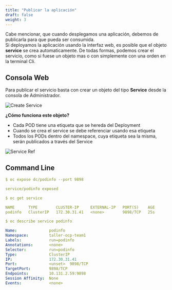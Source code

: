 ```yaml
---
title: "Publicar la aplicación"
draft: false
weight: 3
---
```


Cabe mencionar, que cuando desplegamos una aplicación, debemos de publicarla para que pueda ser consumida.  
Si deployamos la aplicación usando la interfaz web, es posible que el objeto **service** se crea automaticamente. De todas formas, podemos crear el servicio, como si fuese un objeto mas o con simplemente con una orden en la terminal Cli.  

## Consola Web  

Para publicar el servicio basta con crear un objeto del tipo **Service** desde la consola de Administrador.

![Create Service](/images/create-service.png)  

**¿Cómo funciona este objeto?**    

* Cada POD tiene una etiqueta que se hereda del Deployment
* Cuando se crea el service se debe referenciar usando esa etiqueta
* Todos los PODs dentro del namespace, cuya etiqueta sea la misma, serán publicados a través del Service  

![Service Ref](/images/ocp4-service-lb.png)  

<h2>Command Line</h2>

```yaml
$ oc expose dc/podinfo --port 9898

service/podinfo exposed
```
```yaml
$ oc get service

NAME      TYPE        CLUSTER-IP     EXTERNAL-IP   PORT(S)    AGE
podinfo   ClusterIP   172.30.31.41   <none>        9898/TCP   25s
```

```yaml
$ oc describe service podinfo

Name:              podinfo
Namespace:         taller-ocp-team1
Labels:            run=podinfo
Annotations:       <none>
Selector:          run=podinfo
Type:              ClusterIP
IP:                172.30.31.41
Port:              <unset>  9898/TCP
TargetPort:        9898/TCP
Endpoints:         10.131.2.59:9898
Session Affinity:  None
Events:            <none>
```



